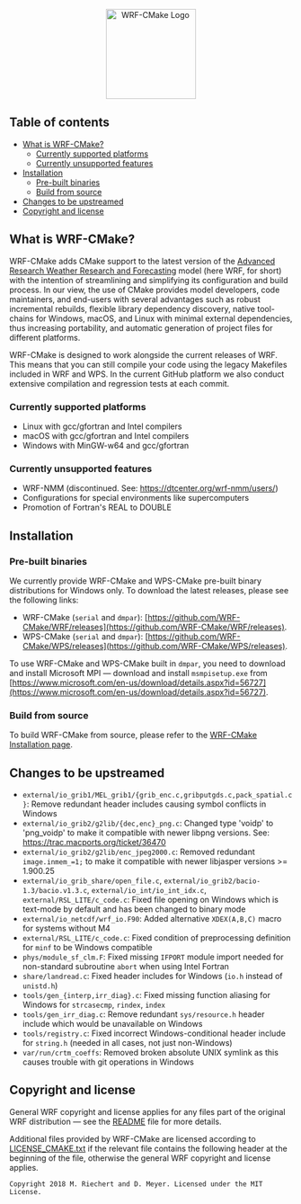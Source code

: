 <p align="center"><img src="images/WRF-Cmake_Logo.svg" alt="WRF-CMake Logo" width="160"></p>

## Table of contents
- [What is WRF-CMake?](#what-is-wrf-cmake)
    - [Currently supported platforms](#currently-supported-platforms)
    - [Currently unsupported features](#currently-unsupported-features)
- [Installation](#installation)
    - [Pre-built binaries](#pre-built-binaries)
    - [Build from source](#build-from-source)
- [Changes to be upstreamed](#changes-to-be-upstreamed)
- [Copyright and license](#copyright-and-license)

## What is WRF-CMake?
WRF-CMake adds CMake support to the latest version of the [Advanced Research Weather Research and Forecasting](https://www.mmm.ucar.edu/weather-research-and-forecasting-model) model (here WRF, for short) with the intention of streamlining and simplifying its configuration and build process. In our view, the use of CMake provides model developers, code maintainers, and end-users with several advantages such as robust incremental rebuilds, flexible library dependency discovery, native tool-chains for Windows, macOS, and Linux with minimal external dependencies, thus increasing portability, and automatic generation of project files for different platforms.

WRF-CMake is designed to work alongside the current releases of WRF. This means that you can still compile your code using the legacy Makefiles included in WRF and WPS. In the current GitHub platform we also conduct extensive compilation and regression tests at each commit.

### Currently supported platforms
- Linux with gcc/gfortran and Intel compilers
- macOS with gcc/gfortran and Intel compilers
- Windows with MinGW-w64 and gcc/gfortran

### Currently unsupported features
- WRF-NMM (discontinued. See: https://dtcenter.org/wrf-nmm/users/)
- Configurations for special environments like supercomputers
- Promotion of Fortran's REAL to DOUBLE

## Installation

### Pre-built binaries
We currently provide WRF-CMake and WPS-CMake pre-built binary distributions for Windows only.
To download the latest releases, please see the following links:

- WRF-CMake (`serial` and `dmpar`): [https://github.com/WRF-CMake/WRF/releases](https://github.com/WRF-CMake/WRF/releases).
- WPS-CMake (`serial` and `dmpar`): [https://github.com/WRF-CMake/WPS/releases](https://github.com/WRF-CMake/WPS/releases).

To use WRF-CMake and WPS-CMake built in `dmpar`, you need to download and install Microsoft MPI — download and install `msmpisetup.exe` from [https://www.microsoft.com/en-us/download/details.aspx?id=56727](https://www.microsoft.com/en-us/download/details.aspx?id=56727).

### Build from source
To build WRF-CMake from source, please refer to the [WRF-CMake Installation page](README_CMAKE_INSTALL.md).

## Changes to be upstreamed
- `external/io_grib1/MEL_grib1/{grib_enc.c,gribputgds.c,pack_spatial.c}`: Remove redundant header includes causing symbol conflicts in Windows
- `external/io_grib2/g2lib/{dec,enc}_png.c`: Changed type 'voidp' to 'png_voidp' to make it compatible with newer libpng versions. See: https://trac.macports.org/ticket/36470
- `external/io_grib2/g2lib/enc_jpeg2000.c`: Removed redundant `image.inmem_=1;` to make it compatible with newer libjasper versions >= 1.900.25
- `external/io_grib_share/open_file.c`, `external/io_grib2/bacio-1.3/bacio.v1.3.c`, `external/io_int/io_int_idx.c`, `external/RSL_LITE/c_code.c`: Fixed file opening on Windows which is text-mode by default and has been changed to binary mode
- `external/io_netcdf/wrf_io.F90`: Added alternative `XDEX(A,B,C)` macro for systems without M4
- `external/RSL_LITE/c_code.c`: Fixed condition of preprocessing definition for `minf` to be Windows compatible
- `phys/module_sf_clm.F`: Fixed missing `IFPORT` module import needed for non-standard subroutine `abort` when using Intel Fortran
- `share/landread.c`: Fixed header includes for Windows (`io.h` instead of `unistd.h`)
- `tools/gen_{interp,irr_diag}.c`: Fixed missing function aliasing for Windows for `strcasecmp`, `rindex`, `index`
- `tools/gen_irr_diag.c`: Remove redundant `sys/resource.h` header include which would be unavailable on Windows
- `tools/registry.c`: Fixed incorrect Windows-conditional header include for `string.h` (needed in all cases, not just non-Windows)
- `var/run/crtm_coeffs`: Removed broken absolute UNIX symlink as this causes trouble with git operations in Windows

## Copyright and license
General WRF copyright and license applies for any files part of the original WRF distribution — see the [README](README) file for more details.

Additional files provided by WRF-CMake are licensed according to [LICENSE_CMAKE.txt](LICENSE_CMAKE.txt) if the relevant file contains the following header at the beginning of the file, otherwise the general WRF copyright and license applies.
```
Copyright 2018 M. Riechert and D. Meyer. Licensed under the MIT License.
```
